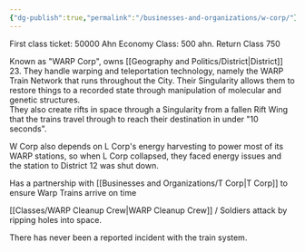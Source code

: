 ```yaml
---
{"dg-publish":true,"permalink":"/businesses-and-organizations/w-corp/"}
---
```


First class ticket: 50000 Ahn
Economy Class: 500 ahn. Return Class 750

Known as "WARP Corp", owns [[Geography and Politics/District\|District]] 23. They handle warping and teleportation technology, namely the WARP Train Network that runs throughout the City. Their Singularity allows them to restore things to a recorded state through manipulation of molecular and genetic structures.  
They also create rifts in space through a Singularity from a fallen Rift Wing that the trains travel through to reach their destination in under "10 seconds".

W Corp also depends on L Corp's energy harvesting to power most of its WARP stations, so when L Corp collapsed, they faced energy issues and the station to District 12 was shut down.

Has a partnership with [[Businesses and Organizations/T Corp\|T Corp]] to ensure Warp Trains arrive on time

[[Classes/WARP Cleanup Crew\|WARP Cleanup Crew]] / Soldiers attack by ripping holes into space.

There has never been a reported incident with the train system.
